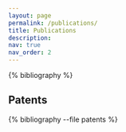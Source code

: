 ```yaml
---
layout: page
permalink: /publications/
title: Publications
description:
nav: true
nav_order: 2
---
```


<!-- _pages/publications.md -->
<div class="publications">

{% bibliography %}

<h2>Patents</h2>

{% bibliography --file patents %}

</div>
